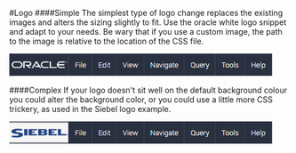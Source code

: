 #Logo
####Simple
The simplest type of logo change replaces the existing images and alters the sizing slightly to fit. Use the oracle white logo snippet and adapt to your needs. Be wary that if you use a custom image, the path to the image is relative to the location of the CSS file.

![](oracle-white-logo-outcome.png)

####Complex
If your logo doesn't sit well on the default background colour you could alter the background color, or you could use a little more CSS trickery, as used in the Siebel logo example.

![](siebel-logo-outcome.png)